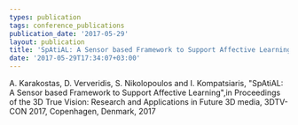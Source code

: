 ```yaml
---
types: publication
tags: conference_publications
publication_date: '2017-05-29'
layout: publication
title: 'SpAtiAL: A Sensor based Framework to Support Affective Learning'
date: '2017-05-29T17:34:07+03:00'
---
```

<p>A. Karakostas, D. Ververidis, S. Nikolopoulos and I. Kompatsiaris, "SpAtiAL: A Sensor based Framework to Support Affective Learning",in Proceedings of the 3D True Vision: Research and Applications in Future 3D media, 3DTV-CON 2017, Copenhagen, Denmark, 2017<a href="/resources/myoV3.pdf"><img alt="" src="/files/pdf/pdf.png" border="0" align="top"></a></p>
